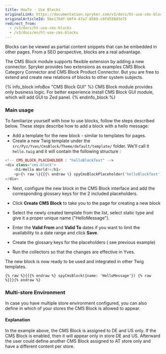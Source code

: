 ```yaml
---
title: HowTo - Use Blocks
originalLink: https://documentation.spryker.com/v3/docs/ht-use-cms-blocks
originalArticleId: 5be176df-b0f4-47a7-8589-c0f4558d3e75
redirect_from:
  - /v3/docs/ht-use-cms-blocks
  - /v3/docs/en/ht-use-cms-blocks
---
```


Blocks can be viewed as partial content snippets that can be embedded in other pages. From a SEO perspective, blocks are a real advantage.        

The CMS Block module supports flexible extension by adding a new connector. 
Spryker provides two extensions as examples CMS Block Category Connector and CMS Block Product Connector. But you are free to extend and create new relations of blocks to other system subjects.

{% info_block infoBox "CMS Block GUI" %}
CMS Block module provides only business logic. For better experience install CMS Block GUI module, which will add GUI to Zed panel.
{% endinfo_block %}

### Main usage
To familiarize yourself with how to use blocks, follow the steps described below. These steps describe how to add a block with a hello message:

* Add a template for the new block - similar to templates for pages.        
* Create a new Twig template under the `src/Pyz/Yves/CmsBlock/Theme/default/template/` folder. We'll call it `hello.twig` and it will contain the following structure :

```php
<!-- CMS_BLOCK_PLACEHOLDER : "helloBlockText" -->
<div class="cms-block">
    <h1>Hello World!</h1>
    <p>{% raw %}{{{% endraw %} spyCmsBlockPlaceholder('helloBlockText') | raw {% raw %}}}{% endraw %}</p>
</div>
```

* Next, configure the new block in the CMS Block interface and add the corresponding glossary keys for the 2 included placeholders.
* Click **Create CMS Block** to take you to the page for creating a new block
* Select the newly created template from the list, select static type and give it a proper unique name ("HelloMessage").
* Enter the **Valid From** and **Valid To** dates if you want to limit the availability to a date range and click **Save**. 

* Create the glossary keys for the placeholders ( see previous example)
* Run the collectors so that the changes are effective in Yves.
        
The new block is now ready to be used and integrated in other Twig templates.

```
{% raw %}{{{% endraw %} spyCmsBlock({name: 'HelloMessage'}) {% raw %}}}{% endraw %}
```

### Multi-store Environment
In case you have multiple store environment configured, you can also define in which of your stores the CMS Block is allowed to appear.

#### Explanation
In the example above, the CMS Block is assigned to DE and US only. If the CMS Block is enabled, then it will appear only in store DE and US. Afterward the user could define another CMS Block assigned to AT store only and have a different content per store.      

